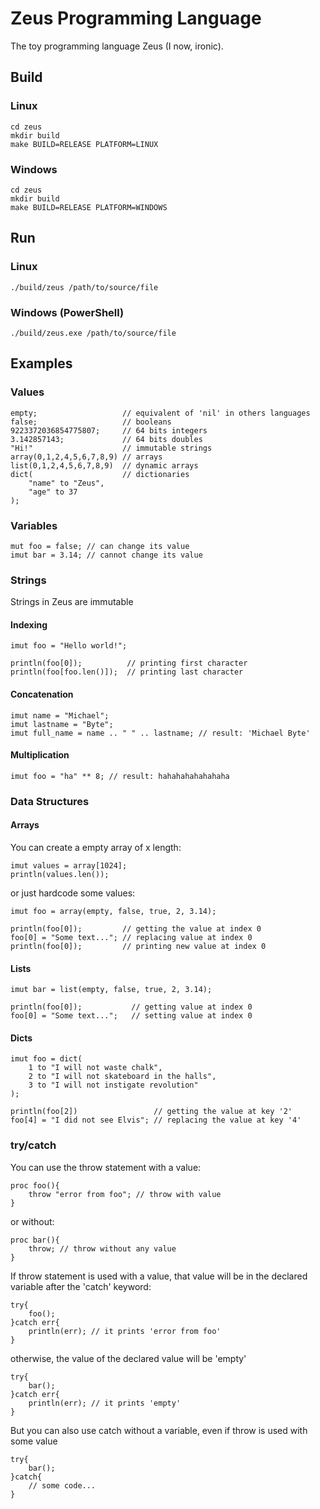 # Zeus Programming Language
The toy programming language Zeus (I now, ironic).

## Build
### Linux

```
cd zeus
mkdir build
make BUILD=RELEASE PLATFORM=LINUX
```

### Windows

```
cd zeus
mkdir build
make BUILD=RELEASE PLATFORM=WINDOWS
```

## Run
### Linux

```
./build/zeus /path/to/source/file
```

### Windows (PowerShell)

```
./build/zeus.exe /path/to/source/file
```

## Examples
### Values

```
empty;                   // equivalent of 'nil' in others languages
false;                   // booleans
9223372036854775807;     // 64 bits integers
3.142857143;             // 64 bits doubles
"Hi!"                    // immutable strings
array(0,1,2,4,5,6,7,8,9) // arrays
list(0,1,2,4,5,6,7,8,9)  // dynamic arrays
dict(                    // dictionaries
    "name" to "Zeus",
    "age" to 37
);
```

### Variables
    mut foo = false; // can change its value
    imut bar = 3.14; // cannot change its value

### Strings

Strings in Zeus are immutable

#### Indexing

```
imut foo = "Hello world!";

println(foo[0]);          // printing first character
println(foo[foo.len()]);  // printing last character
```

#### Concatenation

```
imut name = "Michael";
imut lastname = "Byte";
imut full_name = name .. " " .. lastname; // result: 'Michael Byte'
```

#### Multiplication

```
imut foo = "ha" ** 8; // result: hahahahahahahaha
```

### Data Structures
#### Arrays

You can create a empty array of x length:

```
imut values = array[1024];
println(values.len());
```

or just hardcode some values:

```
imut foo = array(empty, false, true, 2, 3.14);

println(foo[0]);         // getting the value at index 0
foo[0] = "Some text..."; // replacing value at index 0
println(foo[0]);         // printing new value at index 0
```
#### Lists

```
imut bar = list(empty, false, true, 2, 3.14);

println(foo[0]);           // getting value at index 0
foo[0] = "Some text...";   // setting value at index 0
```

#### Dicts

```
imut foo = dict(
    1 to "I will not waste chalk",
    2 to "I will not skateboard in the halls",
    3 to "I will not instigate revolution"
);

println(foo[2])                 // getting the value at key '2'
foo[4] = "I did not see Elvis"; // replacing the value at key '4'
```

### try/catch
You can use the throw statement with a value:

```
proc foo(){
    throw "error from foo"; // throw with value
}
```

or without:

```
proc bar(){
    throw; // throw without any value
}
```

If throw statement is used with a value, that value will be in the declared variable after the 'catch' keyword:

```
try{
    foo();
}catch err{
    println(err); // it prints 'error from foo'
}
```

otherwise, the value of the declared value will be 'empty'

```
try{
    bar();
}catch err{
    println(err); // it prints 'empty'
}
```

But you can also use catch without a variable, even if throw is used with some value

```
try{
    bar();
}catch{
    // some code...
}
```